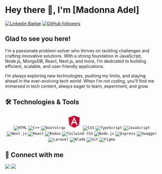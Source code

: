 # Hey there 👋, I'm [Madonna Adel]

[![Linkedin Badge](https://img.shields.io/badge/-LinkedIn-0e76a8?style=flat-square&logo=Linkedin&logoColor=white)](https://linkedin.com/in/madonna-adel-)
[![GitHub followers](https://img.shields.io/github/followers/madonnaAdel?label=Follow&style=social)](https://github.com/madonnaAdel)

## Glad to see you here!

I'm a passionate problem-solver who thrives on tackling challenges and crafting innovative solutions. With a strong foundation in JavaScript, Node.js, MongoDB, React, Next.js, and more, I’m dedicated to building efficient, scalable, and user-friendly applications.

I’m always exploring new technologies, pushing my limits, and staying ahead in the ever-evolving tech world. When I’m not coding, you’ll find me immersed in tech content, always eager to learn, experiment, and grow.



## 🛠️ Technologies & Tools

<div align="center">
	<code><img width="50" src="https://user-images.githubusercontent.com/25181517/192158954-f88b5814-d510-4564-b285-dff7d6400dad.png" alt="HTML" title="HTML"/></code>
<code><img width="50" src="https://raw.githubusercontent.com/isocpp/logos/master/cpp_logo.png" alt="C++" title="C++"/></code>
<code><img width="50" src="https://getbootstrap.com/docs/5.3/assets/brand/bootstrap-logo-shadow.png" alt="bootstrap" title="Bootstrap"/></code>
<code><img width="50" src="https://raw.githubusercontent.com/github/explore/c700f6f5bb68a850405eef411cf878162ff34b59/topics/angular/angular.png?size=48" alt="Angular" title="Angular"/></code>
	<code><img width="50" src="https://user-images.githubusercontent.com/25181517/183898674-75a4a1b1-f960-4ea9-abcb-637170a00a75.png" alt="CSS" title="CSS"/></code>
	<code><img width="50" src="https://user-images.githubusercontent.com/25181517/183890598-19a0ac2d-e88a-4005-a8df-1ee36782fde1.png" alt="TypeScript" title="TypeScript"/></code>
	<code><img width="50" src="https://user-images.githubusercontent.com/25181517/117447155-6a868a00-af3d-11eb-9cfe-245df15c9f3f.png" alt="JavaScript" title="JavaScript"/></code>
	<code><img width="50" src="https://github.com/marwin1991/profile-technology-icons/assets/136815194/5f8c622c-c217-4649-b0a9-7e0ee24bd704" alt="Next.js" title="Next.js"/></code>
	<code><img width="50" src="https://user-images.githubusercontent.com/25181517/183897015-94a058a6-b86e-4e42-a37f-bf92061753e5.png" alt="React" title="React"/></code>
	<code><img width="50" src="https://user-images.githubusercontent.com/25181517/187896150-cc1dcb12-d490-445c-8e4d-1275cd2388d6.png" alt="Redux" title="Redux"/></code>
	<code><img width="50" src="https://user-images.githubusercontent.com/25181517/202896760-337261ed-ee92-4979-84c4-d4b829c7355d.png" alt="Tailwind CSS" title="Tailwind CSS"/></code>
	<code><img width="50" src="https://user-images.githubusercontent.com/25181517/183568594-85e280a7-0d7e-4d1a-9028-c8c2209e073c.png" alt="Node.js" title="Node.js"/></code>
	<code><img width="50" src="https://user-images.githubusercontent.com/25181517/183859966-a3462d8d-1bc7-4880-b353-e2cbed900ed6.png" alt="Express" title="Express"/></code>
	<code><img width="50" src="https://user-images.githubusercontent.com/25181517/186711335-a3729606-5a78-4496-9a36-06efcc74f800.png" alt="Swagger" title="Swagger"/></code>
	<code><img width="50" src="https://user-images.githubusercontent.com/25181517/192108545-028e6f4b-74e4-4f6c-96bf-45e4d15b3f83.png" alt="Laravel" title="Laravel MVC"/></code>
	<code><img width="50" src="https://github.com/laravel/art/blob/master/laravel-logo.png" alt="Blade" title="Blade"/></code>
	<code><img width="50" src="https://user-images.githubusercontent.com/25181517/192108372-f71d70ac-7ae6-4c0d-8395-51d8870c2ef0.png" alt="Git" title="Git"/></code>
	<code><img width="50" src="https://user-images.githubusercontent.com/25181517/189715289-df3ee512-6eca-463f-a0f4-c10d94a06b2f.png" alt="Figma" title="Figma"/></code>
</div>

## 🤝 Connect with me

<p align="center">

<a href="https://linkedin.com/in/madonna-adel-"><img src="https://img.shields.io/badge/-Madonna%20Adel-0077B5?style=flat&logo=Linkedin&logoColor=white"/></a>
<a href="mailto:madonnadel0@gmail.com"><img src="https://img.shields.io/badge/-madonnadel0@gmail.com-D14836?style=flat&logo=Gmail&logoColor=white"/></a>

</p>
